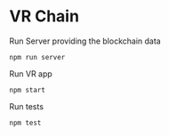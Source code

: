 # VR Chain

Run Server providing the blockchain data

    npm run server

Run VR app

    npm start

Run tests

    npm test

